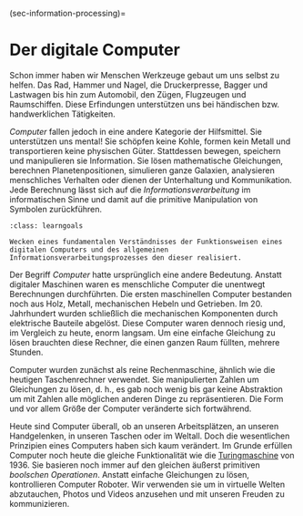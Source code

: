 (sec-information-processing)=
# Der digitale Computer

Schon immer haben wir Menschen Werkzeuge gebaut um uns selbst zu helfen.
Das Rad, Hammer und Nagel, die Druckerpresse, Bagger und Lastwagen bis hin zum Automobil, den Zügen, Flugzeugen und Raumschiffen.
Diese Erfindungen unterstützen uns bei händischen bzw. handwerklichen Tätigkeiten.

*Computer* fallen jedoch in eine andere Kategorie der Hilfsmittel.
Sie unterstützen uns mental!
Sie schöpfen keine Kohle, formen kein Metall und transportieren keine physischen Güter.
Stattdessen bewegen, speichern und manipulieren sie Information.
Sie lösen mathematische Gleichungen, berechnen Planetenpositionen, simulieren ganze Galaxien, analysieren menschliches Verhalten oder dienen der Unterhaltung und Kommunikation.
Jede Berechnung lässt sich auf die *Informationsverarbeitung* im informatischen Sinne und damit auf die primitive Manipulation von Symbolen zurückführen.

```{admonition} Lernziel
:class: learngoals

Wecken eines fundamentalen Verständnisses der Funktionsweisen eines digitalen Computers und des allgemeinen Informationsverarbeitungsprozesses den dieser realisiert.
```

Der Begriff *Computer* hatte ursprünglich eine andere Bedeutung.
Anstatt digitaler Maschinen waren es menschliche Computer die unentwegt Berechnungen durchführten.
Die ersten maschinellen Computer bestanden noch aus Holz, Metall, mechanischen Hebeln und Getrieben.
Im 20. Jahrhundert wurden schließlich die mechanischen Komponenten durch elektrische Bauteile abgelöst.
Diese Computer waren dennoch riesig und, im Vergleich zu heute, enorm langsam.
Um eine einfache Gleichung zu lösen brauchten diese Rechner, die einen ganzen Raum füllten, mehrere Stunden.

Computer wurden zunächst als reine Rechenmaschine, ähnlich wie die heutigen Taschenrechner verwendet.
Sie manipulierten Zahlen um Gleichungen zu lösen, d. h., es gab noch wenig bis gar keine Abstraktion um mit Zahlen alle möglichen anderen Dinge zu repräsentieren.
Die Form und vor allem Größe der Computer veränderte sich fortwährend.

Heute sind Computer überall, ob an unseren Arbeitsplätzen, an unseren Handgelenken, in unseren Taschen oder im Weltall.
Doch die wesentlichen Prinzipien eines Computers haben sich kaum verändert.
Im Grunde erfüllen Computer noch heute die gleiche Funktionalität wie die [Turingmaschine](info-turingmaschine) von 1936.
Sie basieren noch immer auf den gleichen äußerst primitiven *boolschen Operationen*.
Anstatt einfache Gleichungen zu lösen, kontrollieren Computer Roboter.
Wir verwenden sie um in virtuelle Welten abzutauchen, Photos und Videos anzusehen und mit unseren Freuden zu kommunizieren.